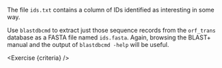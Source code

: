 <script>
import Execute from "$components/Execute.svelte";
import Exercise from "$components/Exercise.svelte";

let criteria = [
{
	name: "File <code>ids.fasta</code> exists",
	checks: [{
		type: "file",
		path: "ids.fasta",
		action: "exists"
	}]
},
{
	name: "File <code>ids.fasta</code> contains the FASTA sequences of sequences with IDs stored in <code>ids.txt</code>.",
	checks: [{
		type: "file",
		path: "ids.fasta",
		action: "contents",
		commandObserved: "wc ids.fasta",
        commandExpected: `echo '  21  198 2617 ids.fasta'`
	}]
}];
</script>

The file `ids.txt` contains a column of IDs identified as interesting in some way.

<Execute command="cat ids.txt" />

Use `blastdbcmd` to extract just those sequence records from the `orf_trans` database as a FASTA file named `ids.fasta`. Again, browsing the BLAST+ manual and the output of `blastdbcmd -help` will be useful.

<Exercise {criteria} />
